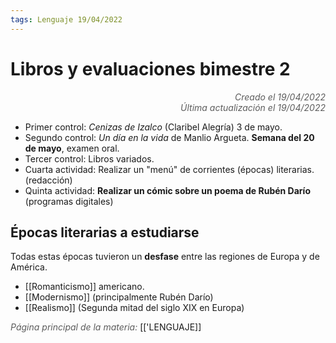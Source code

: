 ```yaml
---
tags: Lenguaje 19/04/2022
---
```


# Libros y evaluaciones bimestre 2
<div style="text-align: right; opacity: 0.7; font-style: italic;">Creado el 19/04/2022</div>
<div style="text-align: right; opacity: 0.7; font-style: italic;">Última actualización el 19/04/2022</div>

- Primer control: *Cenizas de Izalco* (Claribel Alegría) 3 de mayo.
- Segundo control: *Un día en la vida* de Manlio Argueta. **Semana del 20 de mayo**, examen oral.
- Tercer control: Libros variados.
- Cuarta actividad: Realizar un "menú" de corrientes (épocas) literarias. (redacción)
- Quinta actividad: **Realizar un cómic sobre un poema de Rubén Darío** (programas digitales)

## Épocas literarias a estudiarse

Todas estas épocas tuvieron un **desfase** entre las regiones de Europa y de América.

- [[Romanticismo]] americano.
- [[Modernismo]] (principalmente Rubén Darío)
- [[Realismo]] (Segunda mitad del siglo XIX en Europa)

<span style="opacity: 0.7; font-style: italic;">Página principal de la materia:</span> [['LENGUAJE]]